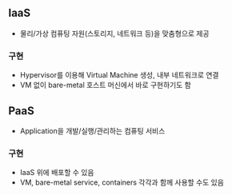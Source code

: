 ## IaaS
- 물리/가상 컴퓨팅 자원(스토리지, 네트워크 등)을 맞춤형으로 제공

### 구현
- Hypervisor를 이용해 Virtual Machine 생성, 내부 네트워크로 연결
- VM 없이 bare-metal 호스트 머신에서 바로 구현하기도 함

## PaaS
- Application을 개발/실행/관리하는 컴퓨팅 서비스

### 구현
- IaaS 위에 배포할 수 있음
- VM, bare-metal service, containers 각각과 함께 사용할 수도 있음